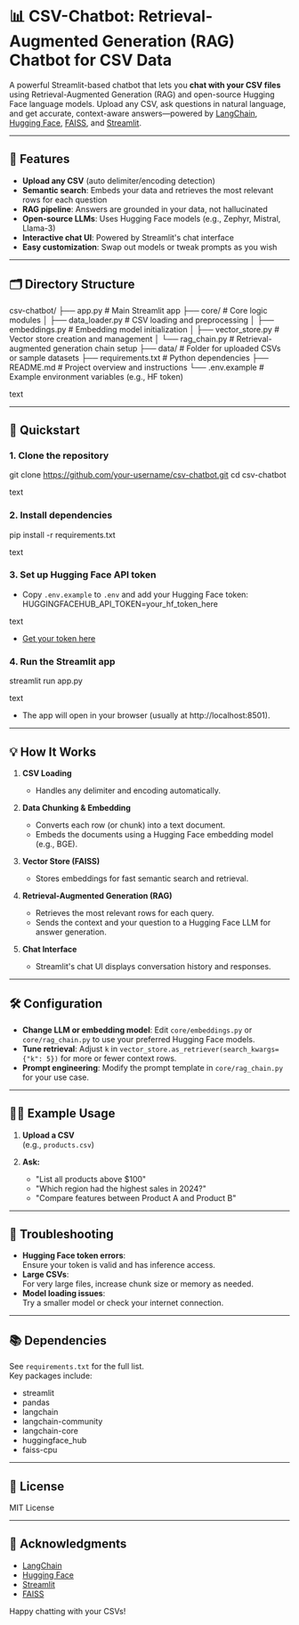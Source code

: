 # 📊 CSV-Chatbot: Retrieval-Augmented Generation (RAG) Chatbot for CSV Data

A powerful Streamlit-based chatbot that lets you **chat with your CSV files** using Retrieval-Augmented Generation (RAG) and open-source Hugging Face language models. Upload any CSV, ask questions in natural language, and get accurate, context-aware answers—powered by [LangChain](https://python.langchain.com/), [Hugging Face](https://huggingface.co/), [FAISS](https://github.com/facebookresearch/faiss), and [Streamlit](https://streamlit.io/).

---

## 🌟 Features

- **Upload any CSV** (auto delimiter/encoding detection)
- **Semantic search**: Embeds your data and retrieves the most relevant rows for each question
- **RAG pipeline**: Answers are grounded in your data, not hallucinated
- **Open-source LLMs**: Uses Hugging Face models (e.g., Zephyr, Mistral, Llama-3)
- **Interactive chat UI**: Powered by Streamlit's chat interface
- **Easy customization**: Swap out models or tweak prompts as you wish

---

## 🗂️ Directory Structure

csv-chatbot/
├── app.py # Main Streamlit app
├── core/ # Core logic modules
│ ├── data_loader.py # CSV loading and preprocessing
│ ├── embeddings.py # Embedding model initialization
│ ├── vector_store.py # Vector store creation and management
│ └── rag_chain.py # Retrieval-augmented generation chain setup
├── data/ # Folder for uploaded CSVs or sample datasets
├── requirements.txt # Python dependencies
├── README.md # Project overview and instructions
└── .env.example # Example environment variables (e.g., HF token)

text

---

## 🚀 Quickstart

### 1. Clone the repository

git clone https://github.com/your-username/csv-chatbot.git
cd csv-chatbot

text

### 2. Install dependencies

pip install -r requirements.txt

text

### 3. Set up Hugging Face API token

- Copy `.env.example` to `.env` and add your Hugging Face token:
HUGGINGFACEHUB_API_TOKEN=your_hf_token_here

text
- [Get your token here](https://huggingface.co/settings/tokens)

### 4. Run the Streamlit app

streamlit run app.py

text

- The app will open in your browser (usually at http://localhost:8501).

---

## 💡 How It Works

1. **CSV Loading**  
   - Handles any delimiter and encoding automatically.

2. **Data Chunking & Embedding**  
   - Converts each row (or chunk) into a text document.
   - Embeds the documents using a Hugging Face embedding model (e.g., BGE).

3. **Vector Store (FAISS)**  
   - Stores embeddings for fast semantic search and retrieval.

4. **Retrieval-Augmented Generation (RAG)**  
   - Retrieves the most relevant rows for each query.
   - Sends the context and your question to a Hugging Face LLM for answer generation.

5. **Chat Interface**  
   - Streamlit's chat UI displays conversation history and responses.

---

## 🛠️ Configuration

- **Change LLM or embedding model**: Edit `core/embeddings.py` or `core/rag_chain.py` to use your preferred Hugging Face models.
- **Tune retrieval**: Adjust `k` in `vector_store.as_retriever(search_kwargs={"k": 5})` for more or fewer context rows.
- **Prompt engineering**: Modify the prompt template in `core/rag_chain.py` for your use case.

---

## 🧑‍💻 Example Usage

1. **Upload a CSV**  
   (e.g., `products.csv`)

2. **Ask:**  
   - "List all products above $100"
   - "Which region had the highest sales in 2024?"
   - "Compare features between Product A and Product B"

---

## 📝 Troubleshooting

- **Hugging Face token errors**:  
  Ensure your token is valid and has inference access.
- **Large CSVs**:  
  For very large files, increase chunk size or memory as needed.
- **Model loading issues**:  
  Try a smaller model or check your internet connection.

---

## 📚 Dependencies

See `requirements.txt` for the full list.  
Key packages include:  
- streamlit  
- pandas  
- langchain  
- langchain-community  
- langchain-core  
- huggingface_hub  
- faiss-cpu  

---

## 📄 License

MIT License

---

## 🙏 Acknowledgments

- [LangChain](https://python.langchain.com/)
- [Hugging Face](https://huggingface.co/)
- [Streamlit](https://streamlit.io/)
- [FAISS](https://github.com/facebookresearch/faiss)


Happy chatting with your CSVs!